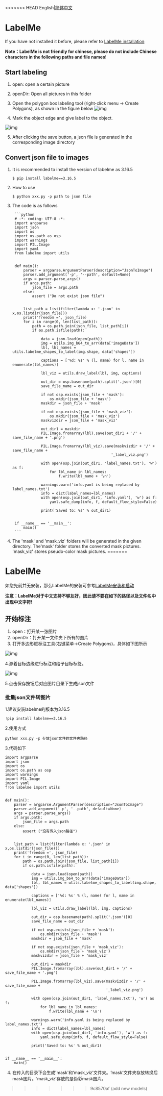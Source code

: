 <<<<<<< HEAD
English|[简体中文](LabelMe_cn.md)
# LabelMe

If you have not installed it before, please refer to [LabelMe installation](https://paddlex.readthedocs.io/zh_CN/develop/data/annotation/labelme.html)

**Note：LabelMe is not friendly for chinese, please do not include Chinese characters in the following paths and file names!**

## Start labeling
1. open: open a certain picture
2. openDir: Open all pictures in this folder
3. Open the polygon box labeling tool (right-click menu -> Create Polygons), as shown in the figure below
![img](../image/labelme_polygons.jpg)

4. Mark the object edge and give label to the object.

![img](../image/LabelMeing.png)

5. After clicking the save button, a json file is generated in the corresponding image directory

## Convert json file to images

1. It is recommended to install the version of labelme as 3.16.5

    ```shell
    $ pip install labelme==3.16.5
    ```


2. How to use

    ```shell
    $ python xxx.py -p path to json file
    ```



3. The code is as follows

        ```python
        # -*- coding: UTF-8 -*-
        import argparse
        import json
        import os
        import os.path as osp
        import warnings
        import PIL.Image
        import yaml
        from labelme import utils


        def main():
            parser = argparse.ArgumentParser(description="JsonToImage")
            parser.add_argument('-p', '--path', default=None)
            args = parser.parse_args()
            if args.path:
                json_file = args.path
            else:
                assert ("Do not exist json file")


            list_path = list(filter(lambda x: '.json' in x,os.listdir(json_file)))
            print('freedom =', json_file)
            for i in range(0, len(list_path)):
                path = os.path.join(json_file, list_path[i])
                if os.path.isfile(path):

                    data = json.load(open(path))
                    img = utils.img_b64_to_arr(data['imageData'])
                    lbl, lbl_names = utils.labelme_shapes_to_label(img.shape, data['shapes'])

                    captions = ['%d: %s' % (l, name) for l, name in enumerate(lbl_names)]

                    lbl_viz = utils.draw_label(lbl, img, captions)

                    out_dir = osp.basename(path).split('.json')[0]
                    save_file_name = out_dir

                    if not osp.exists(json_file + 'mask'):
                        os.mkdir(json_file + 'mask')
                    maskdir = json_file + 'mask'

                    if not osp.exists(json_file + 'mask_viz'):
                        os.mkdir(json_file + 'mask_viz')
                    maskvizdir = json_file + 'mask_viz'

                    out_dir1 = maskdir
                    PIL.Image.fromarray(lbl).save(out_dir1 + '/' + save_file_name + '.png')

                    PIL.Image.fromarray(lbl_viz).save(maskvizdir + '/' + save_file_name +
                                                    '_label_viz.png')

                    with open(osp.join(out_dir1, 'label_names.txt'), 'w') as f:
                        for lbl_name in lbl_names:
                            f.write(lbl_name + '\n')

                    warnings.warn('info.yaml is being replaced by label_names.txt')
                    info = dict(label_names=lbl_names)
                    with open(osp.join(out_dir1, 'info.yaml'), 'w') as f:
                        yaml.safe_dump(info, f, default_flow_style=False)

                    print('Saved to: %s' % out_dir1)


        if __name__ == '__main__':
            main()
        ```

4. The 'mask' and 'mask_viz' folders will be generated in the given directory. The'mask' folder stores the converted mask pictures. 'mask_viz' stores pseudo-color mask pictures.
=======
# LabelMe

如您先前并无安装，那么LabelMe的安装可参考[LabelMe安装和启动](https://paddlex.readthedocs.io/zh_CN/develop/data/annotation/labelme.html)

**注意：LabelMe对于中文支持不够友好，因此请不要在如下的路径以及文件名中出现中文字符!**

## 开始标注

1. open：打开某一张图片
2. openDir：打开某一文件夹下所有的图片
3. 打开多边形框标注工具(右键菜单->Create Polygons)，具体如下图所示

![img](../image/labelme_polygons.jpg)

4.源着目标边缘进行标注和给予目标标签。

![img](../image/LabelMeing.png)

5.点击保存按钮后对应图片目录下生成json文件

### 批量json文件转图片

1.建议安装labelme的版本为3.16.5

`!pip install labelme==3.16.5`

2.使用方式

`python xxx.py -p 存放json文件的文件夹路径 `

3.代码如下

```# -*- coding: UTF-8 -*-
import argparse
import json
import os
import os.path as osp
import warnings
import PIL.Image
import yaml
from labelme import utils


def main():
    parser = argparse.ArgumentParser(description="JsonToImage")
    parser.add_argument('-p', '--path', default=None)
    args = parser.parse_args()
    if args.path:
        json_file = args.path
    else:
        assert ("没有传入json路径")


    list_path = list(filter(lambda x: '.json' in x,os.listdir(json_file)))
    print('freedom =', json_file)
    for i in range(0, len(list_path)):
        path = os.path.join(json_file, list_path[i])
        if os.path.isfile(path):

            data = json.load(open(path))
            img = utils.img_b64_to_arr(data['imageData'])
            lbl, lbl_names = utils.labelme_shapes_to_label(img.shape, data['shapes'])

            captions = ['%d: %s' % (l, name) for l, name in enumerate(lbl_names)]

            lbl_viz = utils.draw_label(lbl, img, captions)

            out_dir = osp.basename(path).split('.json')[0]
            save_file_name = out_dir

            if not osp.exists(json_file + 'mask'):
                os.mkdir(json_file + 'mask')
            maskdir = json_file + 'mask'

            if not osp.exists(json_file + 'mask_viz'):
                os.mkdir(json_file + 'mask_viz')
            maskvizdir = json_file + 'mask_viz'

            out_dir1 = maskdir
            PIL.Image.fromarray(lbl).save(out_dir1 + '/' + save_file_name + '.png')

            PIL.Image.fromarray(lbl_viz).save(maskvizdir + '/' + save_file_name +
                                              '_label_viz.png')

            with open(osp.join(out_dir1, 'label_names.txt'), 'w') as f:
                for lbl_name in lbl_names:
                    f.write(lbl_name + '\n')

            warnings.warn('info.yaml is being replaced by label_names.txt')
            info = dict(label_names=lbl_names)
            with open(osp.join(out_dir1, 'info.yaml'), 'w') as f:
                yaml.safe_dump(info, f, default_flow_style=False)

            print('Saved to: %s' % out_dir1)


if __name__ == '__main__':
    main()
```

4. 在传入的目录下会生成'mask'和‘mask_viz’文件夹。‘mask’文件夹存放转换后mask图片。‘mask_viz’存放的是伪彩mask图片。
>>>>>>> 9c8570af (add new models)
